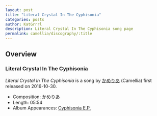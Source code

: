 ```yaml
---
layout: post
title: "Literal Crystal In The Cyphisonia"
categories: posts
author: KatGrrrl
description: Literal Crystal In The Cyphisonia song page
permalink: camellia/discography/:title
---
```


## Overview

### Literal Crystal In The Cyphisonia

*Literal Crystal In The Cyphisonia* is a song by [かめりあ](/camellia) (Camellia) first released on 2016-10-30.

* Composition: かめりあ
* Length: 05:54
* Album Appearances: [Cyphisonia E.P.](/camellia/albums/Cyphisonia)
